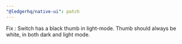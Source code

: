 ```yaml
---
"@ledgerhq/native-ui": patch
---
```


Fix : Switch has a black thumb in light-mode. Thumb should always be white, in both dark and light mode.
